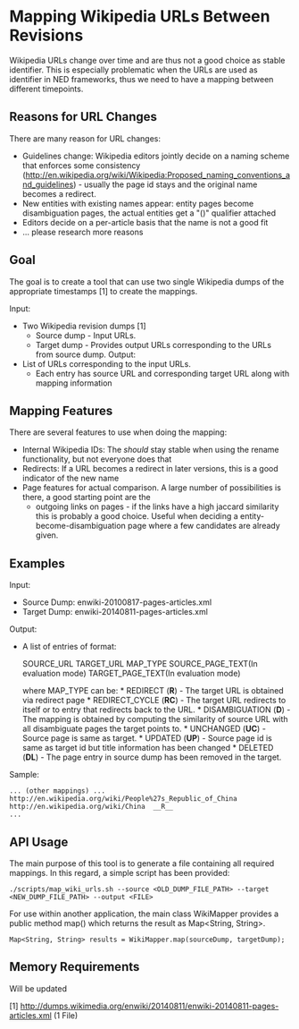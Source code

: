 # Mapping Wikipedia URLs Between Revisions

Wikipedia URLs change over time and are thus not a good choice as stable identifier. This is especially problematic when the URLs are used as identifier in NED frameworks, thus we need to have a mapping between different timepoints.

## Reasons for URL Changes

There are many reason for URL changes:
 * Guidelines change: Wikipedia editors jointly decide on a naming scheme that enforces some consistency (http://en.wikipedia.org/wiki/Wikipedia:Proposed_naming_conventions_and_guidelines) - usually the page id stays and the original name becomes a redirect.
 * New entities with existing names appear: entity pages become disambiguation pages, the actual entities get a "()" qualifier attached
 * Editors decide on a per-article basis that the name is not a good fit
 * ... please research more reasons

## Goal

The goal is to create a tool that can use two single Wikipedia dumps of the appropriate timestamps [1] to create the mappings.

Input:
 * Two Wikipedia revision dumps [1]
 	* Source dump - Input URLs.
 	* Target dump - Provides output URLs corresponding to the URLs from source dump. 
Output:
 * List of URLs corresponding to the input URLs.
 	* Each entry has source URL and corresponding target URL along with mapping information


## Mapping Features

There are several features to use when doing the mapping:
 * Internal Wikipedia IDs: The _should_ stay stable when using the rename functionality, but not everyone does that
 * Redirects: If a URL becomes a redirect in later versions, this is a good indicator of the new name
 * Page features for actual comparison. A large number of possibilities is there, a good starting point are the
   * outgoing links on pages - if the links have a high jaccard similarity this is probably a good choice. Useful when deciding a entity-become-disambiguation page where a few candidates are already given.


## Examples

Input:
 * Source Dump: enwiki-20100817-pages-articles.xml
 * Target Dump: enwiki-20140811-pages-articles.xml

Output:
 * A list of entries of format:
 	
 	SOURCE_URL		TARGET_URL		MAP_TYPE	SOURCE_PAGE_TEXT(In evaluation mode)	TARGET_PAGE_TEXT(In evaluation mode)
 	
 	where MAP_TYPE can be:
 		* REDIRECT	(__R__)  - The target URL is obtained via redirect page
 		* REDIRECT_CYCLE (__RC__) - The target URL redirects to itself or to entry that redirects back to the URL.
 		* DISAMBIGUATION (__D__)  - The mapping is obtained by computing the similarity of source URL with all disambiguate pages the target points to.
 		* UNCHANGED (__UC__)	- Source page is same as target.
 		* UPDATED (__UP__)		- Source page id is same as target id but title information has been changed
 		* DELETED (__DL__)		- The page entry in source dump has been removed in the target.
 		
Sample:
	
	... (other mappings) ...
	http://en.wikipedia.org/wiki/People%27s_Republic_of_China	http://en.wikipedia.org/wiki/China	__R__
	...
	
	
## API Usage

The main purpose of this tool is to generate a file containing all required mappings. In this regard, a simple script has been provided:

```
./scripts/map_wiki_urls.sh --source <OLD_DUMP_FILE_PATH> --target <NEW_DUMP_FILE_PATH> --output <FILE>
```

For use within another application, the main class WikiMapper provides a public method map() which returns the result as Map<String, String>.

```
Map<String, String> results = WikiMapper.map(sourceDump, targetDump);
```

## Memory Requirements

Will be updated

[1] http://dumps.wikimedia.org/enwiki/20140811/enwiki-20140811-pages-articles.xml (1 File)
